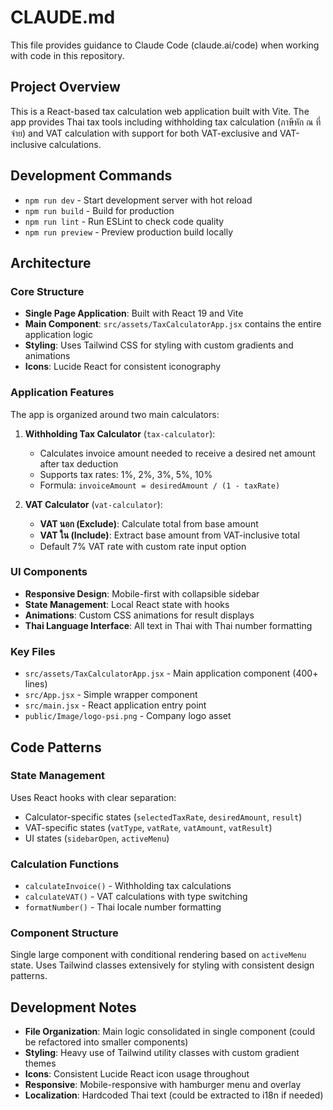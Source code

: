 # CLAUDE.md

This file provides guidance to Claude Code (claude.ai/code) when working with code in this repository.

## Project Overview

This is a React-based tax calculation web application built with Vite. The app provides Thai tax tools including withholding tax calculation (ภาษีหัก ณ ที่จ่าย) and VAT calculation with support for both VAT-exclusive and VAT-inclusive calculations.

## Development Commands

- `npm run dev` - Start development server with hot reload
- `npm run build` - Build for production
- `npm run lint` - Run ESLint to check code quality
- `npm run preview` - Preview production build locally

## Architecture

### Core Structure
- **Single Page Application**: Built with React 19 and Vite
- **Main Component**: `src/assets/TaxCalculatorApp.jsx` contains the entire application logic
- **Styling**: Uses Tailwind CSS for styling with custom gradients and animations
- **Icons**: Lucide React for consistent iconography

### Application Features
The app is organized around two main calculators:

1. **Withholding Tax Calculator** (`tax-calculator`):
   - Calculates invoice amount needed to receive a desired net amount after tax deduction
   - Supports tax rates: 1%, 2%, 3%, 5%, 10%
   - Formula: `invoiceAmount = desiredAmount / (1 - taxRate)`

2. **VAT Calculator** (`vat-calculator`):
   - **VAT นอก (Exclude)**: Calculate total from base amount
   - **VAT ใน (Include)**: Extract base amount from VAT-inclusive total
   - Default 7% VAT rate with custom rate input option

### UI Components
- **Responsive Design**: Mobile-first with collapsible sidebar
- **State Management**: Local React state with hooks
- **Animations**: Custom CSS animations for result displays
- **Thai Language Interface**: All text in Thai with Thai number formatting

### Key Files
- `src/assets/TaxCalculatorApp.jsx` - Main application component (400+ lines)
- `src/App.jsx` - Simple wrapper component
- `src/main.jsx` - React application entry point
- `public/Image/logo-psi.png` - Company logo asset

## Code Patterns

### State Management
Uses React hooks with clear separation:
- Calculator-specific states (`selectedTaxRate`, `desiredAmount`, `result`)
- VAT-specific states (`vatType`, `vatRate`, `vatAmount`, `vatResult`)
- UI states (`sidebarOpen`, `activeMenu`)

### Calculation Functions
- `calculateInvoice()` - Withholding tax calculations
- `calculateVAT()` - VAT calculations with type switching
- `formatNumber()` - Thai locale number formatting

### Component Structure
Single large component with conditional rendering based on `activeMenu` state. Uses Tailwind classes extensively for styling with consistent design patterns.

## Development Notes

- **File Organization**: Main logic consolidated in single component (could be refactored into smaller components)
- **Styling**: Heavy use of Tailwind utility classes with custom gradient themes
- **Icons**: Consistent Lucide React icon usage throughout
- **Responsive**: Mobile-responsive with hamburger menu and overlay
- **Localization**: Hardcoded Thai text (could be extracted to i18n if needed)